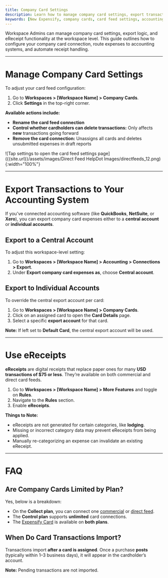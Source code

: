 ```yaml
---
title: Company Card Settings
description: Learn how to manage company card settings, export transactions to accounting software, and enable eReceipts for efficient expense tracking in Expensify.
keywords: [New Expensify, company cards, card feed settings, accounting exports, ereceipts, expense automation, card management]
---
```

<div id="new-expensify" markdown="1">

Workspace Admins can manage company card settings, export logic, and eReceipt functionality at the workspace level. This guide outlines how to configure your company card connection, route expenses to accounting systems, and automate receipt handling.

---

# Manage Company Card Settings

To adjust your card feed configuration:

1. Go to **Workspaces > [Workspace Name] > Company Cards**.
2. Click **Settings** in the top-right corner.

**Available actions include:**

- **Rename the card feed connection**
- **Control whether cardholders can delete transactions:** Only affects **new** transactions going forward
- **Remove the card connection:** Unassigns all cards and deletes unsubmitted expenses in draft reports

![Tap settings to open the card feed settings page]({{site.url}}/assets/images/Direct Feed HelpDot Images/directfeeds_12.png){:width="100%"}

---

# Export Transactions to Your Accounting System

If you’ve connected accounting software (like **QuickBooks**, **NetSuite**, or **Xero**), you can export company card expenses either to a **central account** or **individual accounts**.

## Export to a Central Account

To adjust this workspace-level setting:

1. Go to **Workspaces > [Workspace Name] > Accounting > Connections > Export**.
2. Under **Export company card expenses as**, choose **Central account**.

## Export to Individual Accounts

To override the central export account per card:

1. Go to **Workspaces > [Workspace Name] > Company Cards**.
2. Click on an assigned card to open the **Card Details** page.
3. Select a specific **export account** for that card.

**Note:** If left set to **Default Card**, the central export account will be used.

---

# Use eReceipts

**eReceipts** are digital receipts that replace paper ones for many **USD transactions of $75 or less**. They’re available on both commercial and direct card feeds.

1. Go to **Workspaces > [Workspace Name] > More Features** and toggle on **Rules**.
2. Navigate to the **Rules** section.
3. Enable **eReceipts**.

**Things to Note:**
- eReceipts are not generated for certain categories, like **lodging**.
- Missing or incorrect category data may prevent eReceipts from being applied.
- Manually re-categorizing an expense can invalidate an existing eReceipt.

---

# FAQ

## Are Company Cards Limited by Plan?

Yes, below is a breakdown:  
- On the **Collect plan**, you can connect one [commercial](https://help.expensify.com/articles/new-expensify/connect-credit-cards/Commercial-feeds) or [direct feed](https://help.expensify.com/articles/new-expensify/connect-credit-cards/Direct-feeds).
- The **Control plan** supports **unlimited** card connections.
- The [Expensify Card](https://use.expensify.com/company-credit-card) is available on **both plans**.

## When Do Card Transactions Import?

Transactions import **after a card is assigned**. Once a purchase **posts** (typically within 1–3 business days), it will appear in the cardholder’s account.

**Note:** Pending transactions are not imported.

</div>
